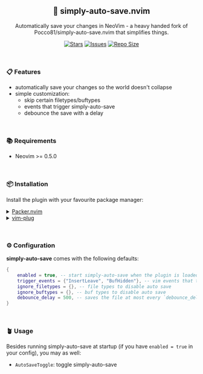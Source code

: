 <p align="center">
  <h2 align="center">🧶 simply-auto-save.nvim</h2>
</p>

<p align="center">
	Automatically save your changes in NeoVim - a heavy handed fork of Pocco81/simply-auto-save.nvim that simplifies things.
</p>

<p align="center">
	<a href="https://github.com/yyk/simply-auto-save.nvim/stargazers">
		<img alt="Stars" src="https://img.shields.io/github/stars/yyk/simply-auto-save.nvim?style=for-the-badge&logo=starship&color=C9CBFF&logoColor=D9E0EE&labelColor=302D41"></a>
	<a href="https://github.com/yyk/simply-auto-save.nvim/issues">
		<img alt="Issues" src="https://img.shields.io/github/issues/yyk/simply-auto-save.nvim?style=for-the-badge&logo=bilibili&color=F5E0DC&logoColor=D9E0EE&labelColor=302D41"></a>
	<a href="https://github.com/yyk/simply-auto-save.nvim">
		<img alt="Repo Size" src="https://img.shields.io/github/repo-size/yyk/simply-auto-save.nvim?color=%23DDB6F2&label=SIZE&logo=codesandbox&style=for-the-badge&logoColor=D9E0EE&labelColor=302D41"/></a>
</p>

&nbsp;

### 📋 Features

- automatically save your changes so the world doesn't collapse
- simple customization:
	- skip certain filetypes/buftypes
	- events that trigger simply-auto-save
  - debounce the save with a delay

&nbsp;

### 📚 Requirements

-   Neovim >= 0.5.0

&nbsp;

### 📦 Installation

Install the plugin with your favourite package manager:

<details>
	<summary><a href="https://github.com/wbthomason/packer.nvim">Packer.nvim</a></summary>

```lua
use({
	"yyk/simply-auto-save.nvim",
	config = function()
		 require("simply-auto-save").setup {
			-- your config goes here
			-- or just leave it empty :)
		 }
	end,
})
```

</details>

<details>
	<summary><a href="https://github.com/junegunn/vim-plug">vim-plug</a></summary>

```vim
Plug 'Pocco81/simply-auto-save.nvim'
lua << EOF
	require("simply-auto-save").setup {
		-- your config goes here
		-- or just leave it empty :)
	}
EOF
```

</details>

&nbsp;

### ⚙️ Configuration

**simply-auto-save** comes with the following defaults:

```lua
{
	enabled = true, -- start simply-auto-save when the plugin is loaded (i.e. when your package manager loads it)
	trigger_events = {"InsertLeave", "BufHidden"}, -- vim events that trigger simply-auto-save. See :h events
	ignore_filetypes = {}, -- file types to disable auto save
	ignore_buftypes = {}, -- buf types to disable auto save
	debounce_delay = 500, -- saves the file at most every `debounce_delay` milliseconds
}
```

&nbsp;

### 🪴 Usage

Besides running simply-auto-save at startup (if you have `enabled = true` in your config), you may as well:

- `AutoSaveToggle`: toggle simply-auto-save

&nbsp;
